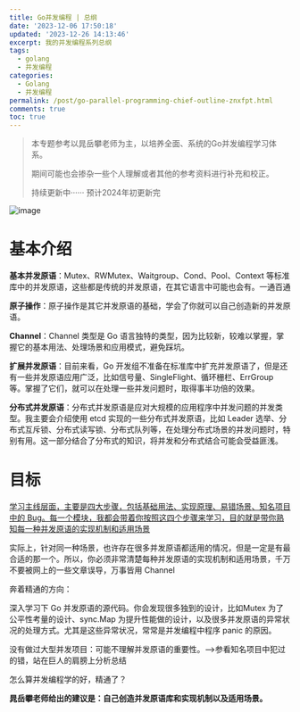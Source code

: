 ```yaml
---
title: Go并发编程 | 总纲
date: '2023-12-06 17:50:18'
updated: '2023-12-26 14:13:46'
excerpt: 我的并发编程系列总纲
tags:
  - golang
  - 并发编程
categories:
  - Golang
  - 并发编程
permalink: /post/go-parallel-programming-chief-outline-znxfpt.html
comments: true
toc: true
---
```




> 本专题参考以晁岳攀老师为主，以培养全面、系统的Go并发编程学习体系。
>
> 期间可能也会掺杂一些个人理解或者其他的参考资料进行补充和校正。
>
> 持续更新中······ 预计2024年初更新完

​![image](https://cdn.jsdelivr.net/gh/luommy/myblogimg@img/myblog/202312071403985.png)​

# 基本介绍

<span style="font-weight: bold;" data-type="strong">基本并发原语</span>：Mutex、RWMutex、Waitgroup、Cond、Pool、Context 等标准库中的并发原语，这些都是传统的并发原语，在其它语言中可能也会有。一通百通

<span style="font-weight: bold;" data-type="strong">原子操作</span>：原子操作是其它并发原语的基础，学会了你就可以自己创造新的并发原语。

<span style="font-weight: bold;" data-type="strong">Channel</span>：Channel 类型是 Go 语言独特的类型，因为比较新，较难以掌握，掌握它的基本用法、处理场景和应用模式，避免踩坑。

<span style="font-weight: bold;" data-type="strong">扩展并发原语</span>：目前来看，Go 开发组不准备在标准库中扩充并发原语了，但是还有一些并发原语应用广泛，比如信号量、SingleFlight、循环栅栏、ErrGroup 等。掌握了它们，就可以在处理一些并发问题时，取得事半功倍的效果。

<span style="font-weight: bold;" data-type="strong">分布式并发原语</span>：分布式并发原语是应对大规模的应用程序中并发问题的并发类型。我主要会介绍使用 etcd 实现的一些分布式并发原语，比如 Leader 选举、分布式互斥锁、分布式读写锁、分布式队列等，在处理分布式场景的并发问题时，特别有用。这一部分结合了分布式的知识，将并发和分布式结合可能会受益匪浅。

# 目标

<u>学习主线层面，主要是四大步骤，包括</u>​<u>基础用法、实现原理、易错场景、知名项目中的 Bug</u><u>。每一个模块，我都会带着你按照这四个步骤来学习，目的就是带你熟知每一种并发原语的实现机制和适用场景</u>

实际上，针对同一种场景，也许存在很多并发原语都适用的情况，但是一定是有最合适的那一个。所以，你必须非常清楚每种并发原语的实现机制和适用场景，千万不要被网上的一些文章误导，万事皆用 Channel

奔着精通的方向：

深入学习下 Go 并发原语的源代码。你会发现很多独到的设计，比如Mutex 为了公平性考量的设计、sync.Map 为提升性能做的设计，以及很多并发原语的异常状况的处理方式。尤其是这些异常状况，常常是并发编程中程序 panic 的原因。

没有做过大型并发项目：可能不理解并发原语的重要性。——>参看知名项目中犯过的错，站在巨人的肩膀上分析总结

怎么算并发编程学的好，精通了？

<span style="font-weight: bold;" data-type="strong">晁岳攀老师给出的建议是：自己创造并发原语库和实现机制以及适用场景。</span> 

‍
